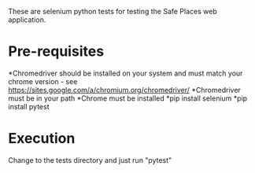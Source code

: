 These are selenium python tests for testing the Safe Places web application.

# Pre-requisites
*Chromedriver should be installed on your system and must match your chrome version - see https://sites.google.com/a/chromium.org/chromedriver/
*Chromedriver must be in your path
*Chrome must be installed
*pip install selenium
*pip install pytest

# Execution
Change to the tests directory and just run "pytest"
